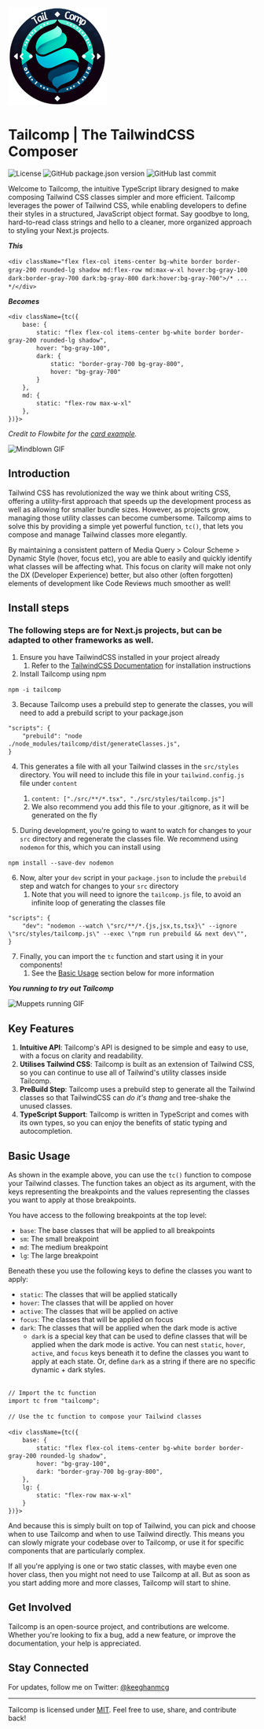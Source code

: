 <img src="./TailcompLogo.png" alt="Tailcomp" width="200px" height="200px" style="margin-inline: auto;" />

# Tailcomp | The TailwindCSS Composer

![License](https://img.shields.io/github/license/KeeghanM/tailcomp)
![GitHub package.json version](https://img.shields.io/github/package-json/v/KeeghanM/tailcomp)
![GitHub last commit](https://img.shields.io/github/last-commit/KeeghanM/tailcomp)

Welcome to Tailcomp, the intuitive TypeScript library designed to make composing Tailwind CSS classes simpler and more efficient. Tailcomp leverages the power of Tailwind CSS, while enabling developers to define their styles in a structured, JavaScript object format. Say goodbye to long, hard-to-read class strings and hello to a cleaner, more organized approach to styling your Next.js projects.

**_This_**

`<div className="flex flex-col items-center bg-white border border-gray-200 rounded-lg shadow md:flex-row md:max-w-xl hover:bg-gray-100 dark:border-gray-700 dark:bg-gray-800 dark:hover:bg-gray-700">/* ... */</div>`

**_Becomes_**

```
<div className={tc({
    base: {
        static: "flex flex-col items-center bg-white border border-gray-200 rounded-lg shadow",
        hover: "bg-gray-100",
        dark: {
            static: "border-gray-700 bg-gray-800",
            hover: "bg-gray-700"
        }
    },
    md: {
        static: "flex-row max-w-xl"
    },
})}>
```

_Credit to Flowbite for the [card example](https://flowbite.com/docs/components/card/)._

![Mindblown GIF](https://media3.giphy.com/media/v1.Y2lkPTc5MGI3NjExMTltMzl2NXd4bnA5eWdrNXo3djllemFneGxnNmxwYnUzdWh5Zms2NyZlcD12MV9pbnRlcm5hbF9naWZfYnlfaWQmY3Q9Zw/lXu72d4iKwqek/giphy.gif)

## Introduction

Tailwind CSS has revolutionized the way we think about writing CSS, offering a utility-first approach that speeds up the development process as well as allowing for smaller bundle sizes. However, as projects grow, managing those utility classes can become cumbersome. Tailcomp aims to solve this by providing a simple yet powerful function, `tc()`, that lets you compose and manage Tailwind classes more elegantly.

By maintaining a consistent pattern of Media Query > Colour Scheme > Dynamic Style (hover, focus etc), you are able to easily and quickly identify what classes will be affecting what. This focus on clarity will make not only the DX (Developer Experience) better, but also other (often forgotten) elements of development like Code Reviews much smoother as well!

## Install steps

### The following steps are for Next.js projects, but can be adapted to other frameworks as well.

1. Ensure you have TailwindCSS installed in your project already
   1. Refer to the [TailwindCSS Documentation](https://tailwindcss.com/docs/installation) for installation instructions
2. Install Tailcomp using npm

`npm -i tailcomp`

3. Because Tailcomp uses a prebuild step to generate the classes, you will need to add a prebuild script to your package.json

```
"scripts": {
    "prebuild": "node ./node_modules/tailcomp/dist/generateClasses.js",
}
```

4. This generates a file with all your Tailwind classes in the `src/styles` directory. You will need to include this file in your `tailwind.config.js` file under `content`

   1. `content: ["./src/**/*.tsx", "./src/styles/tailcomp.js"]`
   2. We also recommend you add this file to your .gitignore, as it will be generated on the fly

5. During development, you're going to want to watch for changes to your `src` directory and regenerate the classes file. We recommend using `nodemon` for this, which you can install using

`npm install --save-dev nodemon`

6. Now, alter your `dev` script in your `package.json` to include the `prebuild` step and watch for changes to your `src` directory
   1. Note that you will need to ignore the `tailcomp.js` file, to avoid an infinite loop of generating the classes file

```
"scripts": {
    "dev": "nodemon --watch \"src/**/*.{js,jsx,ts,tsx}\" --ignore \"src/styles/tailcomp.js\" --exec \"npm run prebuild && next dev\"",
}
```

7. Finally, you can import the `tc` function and start using it in your components!
   1. See the [Basic Usage](#basic-usage) section below for more information

**_You running to try out Tailcomp_**

![Muppets running GIF](https://media1.giphy.com/media/v1.Y2lkPTc5MGI3NjExbW82NTU4aGZhZHo3aWZxNjBwNGFybWcyMDd6ZGlnOWpmMnVwZHRoOCZlcD12MV9pbnRlcm5hbF9naWZfYnlfaWQmY3Q9Zw/7kn27lnYSAE9O/giphy.gif)

## Key Features

1. **Intuitive API**: Tailcomp's API is designed to be simple and easy to use, with a focus on clarity and readability.
2. **Utilises Tailwind CSS**: Tailcomp is built as an extension of Tailwind CSS, so you can continue to use all of Tailwind's utility classes inside Tailcomp.
3. **PreBuild Step**: Tailcomp uses a prebuild step to generate all the Tailwind classes so that TailwindCSS can _do it's thang_ and tree-shake the unused classes.
4. **TypeScript Support**: Tailcomp is written in TypeScript and comes with its own types, so you can enjoy the benefits of static typing and autocompletion.

## Basic Usage

As shown in the example above, you can use the `tc()` function to compose your Tailwind classes. The function takes an object as its argument, with the keys representing the breakpoints and the values representing the classes you want to apply at those breakpoints.

You have access to the following breakpoints at the top level:

- `base`: The base classes that will be applied to all breakpoints
- `sm`: The small breakpoint
- `md`: The medium breakpoint
- `lg`: The large breakpoint

Beneath these you use the following keys to define the classes you want to apply:

- `static`: The classes that will be applied statically
- `hover`: The classes that will be applied on hover
- `active`: The classes that will be applied on active
- `focus`: The classes that will be applied on focus
- `dark`: The classes that will be applied when the dark mode is active
  - `dark` is a special key that can be used to define classes that will be applied when the dark mode is active. You can nest `static`, `hover`, `active`, and `focus` keys beneath it to define the classes you want to apply at each state. Or, define `dark` as a string if there are no specific dynamic + dark styles.

```

// Import the tc function
import tc from "tailcomp";

// Use the tc function to compose your Tailwind classes

<div className={tc({
    base: {
        static: "flex flex-col items-center bg-white border border-gray-200 rounded-lg shadow",
        hover: "bg-gray-100",
        dark: "border-gray-700 bg-gray-800",
    },
    lg: {
        static: "flex-row max-w-xl"
    }
})}>
```

And because this is simply built on top of Tailwind, you can pick and choose when to use Tailcomp and when to use Tailwind directly. This means you can slowly migrate your codebase over to Tailcomp, or use it for specific components that are particularly complex.

If all you're applying is one or two static classes, with maybe even one hover class, then you might not need to use Tailcomp at all. But as soon as you start adding more and more classes, Tailcomp will start to shine.

## Get Involved

Tailcomp is an open-source project, and contributions are welcome. Whether you're looking to fix a bug, add a new feature, or improve the documentation, your help is appreciated.

## Stay Connected

For updates, follow me on Twitter: [@keeghanmcg](https://twitter.com/keeghanmcg)

---

Tailcomp is licensed under [MIT](https://mit-license.org/). Feel free to use, share, and contribute back!

